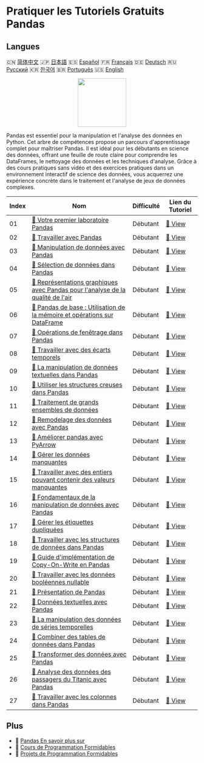 # Pratiquer les Tutoriels Gratuits Pandas

## Langues

🇨🇳 [简体中文](README_zh.md) 🇯🇵 [日本語](README_ja.md) 🇪🇸 [Español](README_es.md) 🇫🇷 [Français](README_fr.md) 🇩🇪 [Deutsch](README_de.md) 🇷🇺 [Русский](README_ru.md) 🇰🇷 [한국어](README_ko.md) 🇧🇷 [Português](README_pt.md) 🇺🇸 [English](README.md) 

<div align="center">
<img width="128px" src="https://file.labex.io/path/qhqKKAjZr3K5.png">
</div>

Pandas est essentiel pour la manipulation et l'analyse des données en Python. Cet arbre de compétences propose un parcours d'apprentissage complet pour maîtriser Pandas. Il est idéal pour les débutants en science des données, offrant une feuille de route claire pour comprendre les DataFrames, le nettoyage des données et les techniques d'analyse. Grâce à des cours pratiques sans vidéo et des exercices pratiques dans un environnement interactif de science des données, vous acquerrez une expérience concrète dans le traitement et l'analyse de jeux de données complexes.

|   Index | Nom                                                                                                                                                                    | Difficulté   | Lien du Tutoriel                                                                                    |
|---------|------------------------------------------------------------------------------------------------------------------------------------------------------------------------|--------------|-----------------------------------------------------------------------------------------------------|
|      01 | [📖 Votre premier laboratoire Pandas](https://labex.io/fr/tutorials/pandas-your-first-pandas-lab-92727)                                                                | Débutant     | [🔗 View](https://labex.io/fr/tutorials/pandas-your-first-pandas-lab-92727)                         |
|      02 | [📖 Travailler avec Pandas](https://labex.io/fr/tutorials/python-working-with-pandas-65430)                                                                            | Débutant     | [🔗 View](https://labex.io/fr/tutorials/python-working-with-pandas-65430)                           |
|      03 | [📖 Manipulation de données avec Pandas](https://labex.io/fr/tutorials/python-pandas-data-manipulation-65431)                                                          | Débutant     | [🔗 View](https://labex.io/fr/tutorials/python-pandas-data-manipulation-65431)                      |
|      04 | [📖 Sélection de données dans Pandas](https://labex.io/fr/tutorials/python-data-selection-in-pandas-65432)                                                             | Débutant     | [🔗 View](https://labex.io/fr/tutorials/python-data-selection-in-pandas-65432)                      |
|      05 | [📖 Représentations graphiques avec Pandas pour l'analyse de la qualité de l'air](https://labex.io/fr/tutorials/python-pandas-plotting-for-air-quality-analysis-65433) | Débutant     | [🔗 View](https://labex.io/fr/tutorials/python-pandas-plotting-for-air-quality-analysis-65433)      |
|      06 | [📖 Pandas de base : Utilisation de la mémoire et opérations sur DataFrame](https://labex.io/fr/tutorials/python-pandas-basics-dataframe-memory-and-operations-65446)  | Débutant     | [🔗 View](https://labex.io/fr/tutorials/python-pandas-basics-dataframe-memory-and-operations-65446) |
|      07 | [📖 Opérations de fenêtrage dans Pandas](https://labex.io/fr/tutorials/python-windowing-operations-in-pandas-65457)                                                    | Débutant     | [🔗 View](https://labex.io/fr/tutorials/python-windowing-operations-in-pandas-65457)                |
|      08 | [📖 Travailler avec des écarts temporels](https://labex.io/fr/tutorials/python-working-with-time-deltas-65456)                                                         | Débutant     | [🔗 View](https://labex.io/fr/tutorials/python-working-with-time-deltas-65456)                      |
|      09 | [📖 La manipulation de données textuelles dans Pandas](https://labex.io/fr/tutorials/python-text-data-handling-in-pandas-65455)                                        | Débutant     | [🔗 View](https://labex.io/fr/tutorials/python-text-data-handling-in-pandas-65455)                  |
|      10 | [📖 Utiliser les structures creuses dans Pandas](https://labex.io/fr/tutorials/python-using-sparse-structures-in-pandas-65454)                                         | Débutant     | [🔗 View](https://labex.io/fr/tutorials/python-using-sparse-structures-in-pandas-65454)             |
|      11 | [📖 Traitement de grands ensembles de données](https://labex.io/fr/tutorials/pandas-scaling-large-datasets-65453)                                                      | Débutant     | [🔗 View](https://labex.io/fr/tutorials/pandas-scaling-large-datasets-65453)                        |
|      12 | [📖 Remodelage des données avec Pandas](https://labex.io/fr/tutorials/python-data-reshaping-with-pandas-65452)                                                         | Débutant     | [🔗 View](https://labex.io/fr/tutorials/python-data-reshaping-with-pandas-65452)                    |
|      13 | [📖 Améliorer pandas avec PyArrow](https://labex.io/fr/tutorials/python-enhance-pandas-with-pyarrow-65451)                                                             | Débutant     | [🔗 View](https://labex.io/fr/tutorials/python-enhance-pandas-with-pyarrow-65451)                   |
|      14 | [📖 Gérer les données manquantes](https://labex.io/fr/tutorials/python-handling-missing-data-65449)                                                                    | Débutant     | [🔗 View](https://labex.io/fr/tutorials/python-handling-missing-data-65449)                         |
|      15 | [📖 Travailler avec des entiers pouvant contenir des valeurs manquantes](https://labex.io/fr/tutorials/python-working-with-nullable-integers-65448)                    | Débutant     | [🔗 View](https://labex.io/fr/tutorials/python-working-with-nullable-integers-65448)                |
|      16 | [📖 Fondamentaux de la manipulation de données avec Pandas](https://labex.io/fr/tutorials/python-pandas-data-manipulation-fundamentals-65447)                          | Débutant     | [🔗 View](https://labex.io/fr/tutorials/python-pandas-data-manipulation-fundamentals-65447)         |
|      17 | [📖 Gérer les étiquettes dupliquées](https://labex.io/fr/tutorials/python-handling-duplicate-labels-65444)                                                             | Débutant     | [🔗 View](https://labex.io/fr/tutorials/python-handling-duplicate-labels-65444)                     |
|      18 | [📖 Travailler avec les structures de données dans Pandas](https://labex.io/fr/tutorials/python-working-with-data-structures-in-pandas-65443)                          | Débutant     | [🔗 View](https://labex.io/fr/tutorials/python-working-with-data-structures-in-pandas-65443)        |
|      19 | [📖 Guide d'implémentation de Copy-On-Write en Pandas](https://labex.io/fr/tutorials/python-pandas-copy-on-write-implementation-guide-65442)                           | Débutant     | [🔗 View](https://labex.io/fr/tutorials/python-pandas-copy-on-write-implementation-guide-65442)     |
|      20 | [📖 Travailler avec les données booléennes nullable](https://labex.io/fr/tutorials/python-working-with-nullable-boolean-data-65441)                                    | Débutant     | [🔗 View](https://labex.io/fr/tutorials/python-working-with-nullable-boolean-data-65441)            |
|      21 | [📖 Présentation de Pandas](https://labex.io/fr/tutorials/python-introduction-to-pandas-65440)                                                                         | Débutant     | [🔗 View](https://labex.io/fr/tutorials/python-introduction-to-pandas-65440)                        |
|      22 | [📖 Données textuelles avec Pandas](https://labex.io/fr/tutorials/python-pandas-textual-data-65439)                                                                    | Débutant     | [🔗 View](https://labex.io/fr/tutorials/python-pandas-textual-data-65439)                           |
|      23 | [📖 La manipulation des données de séries temporelles](https://labex.io/fr/tutorials/python-handling-time-series-data-65438)                                           | Débutant     | [🔗 View](https://labex.io/fr/tutorials/python-handling-time-series-data-65438)                     |
|      24 | [📖 Combiner des tables de données dans Pandas](https://labex.io/fr/tutorials/python-combining-data-tables-in-pandas-65437)                                            | Débutant     | [🔗 View](https://labex.io/fr/tutorials/python-combining-data-tables-in-pandas-65437)               |
|      25 | [📖 Transformer des données avec Pandas](https://labex.io/fr/tutorials/python-reshaping-data-with-pandas-65436)                                                        | Débutant     | [🔗 View](https://labex.io/fr/tutorials/python-reshaping-data-with-pandas-65436)                    |
|      26 | [📖 Analyse des données des passagers du Titanic avec Pandas](https://labex.io/fr/tutorials/python-titanic-passenger-data-analysis-with-pandas-65435)                  | Débutant     | [🔗 View](https://labex.io/fr/tutorials/python-titanic-passenger-data-analysis-with-pandas-65435)   |
|      27 | [📖 Travailler avec les colonnes dans Pandas](https://labex.io/fr/tutorials/python-working-with-columns-in-pandas-65434)                                               | Débutant     | [🔗 View](https://labex.io/fr/tutorials/python-working-with-columns-in-pandas-65434)                |

## Plus

- 🔗 [Pandas En savoir plus sur](https://labex.io/fr/skilltrees/pandas)
- 🔗 [Cours de Programmation Formidables](https://github.com/labex-labs/awesome-programming-courses)
- 🔗 [Projets de Programmation Formidables](https://github.com/labex-labs/awesome-programming-projects)

